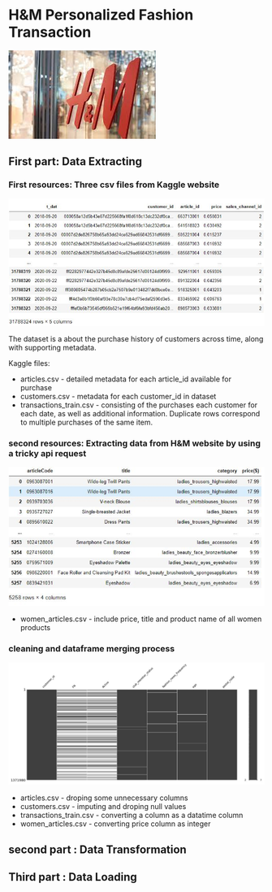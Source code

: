# H&M Personalized Fashion Transaction
![HM](images/Hm.jpg)


## First part: Data Extracting

### First resources: Three csv files from Kaggle website 

![Tr](images/transaction_data.JPG)

The dataset is a about the purchase history of customers across time, along with supporting metadata.

Kaggle files:

-	articles.csv - detailed metadata for each article_id available for purchase
-	customers.csv - metadata for each customer_id in dataset
-	transactions_train.csv -  consisting of the purchases each customer for each date, as well as additional information. Duplicate rows correspond to multiple purchases of the same item. 

### second resources: Extracting data from H&M website by using a tricky api request
![WA](images/women_product_from_api.JPG)
-	women_articles.csv - include price, title and product name of all women products


### cleaning and dataframe merging process
![HM](images/customer_df_before_cleaning.JPG)

-	articles.csv - droping some unnecessary columns
-	customers.csv - imputing and droping null values
-	transactions_train.csv - converting a column as a datatime column
-   women_articles.csv - converting price column as integer





## second part : Data Transformation


## Third part : Data Loading





